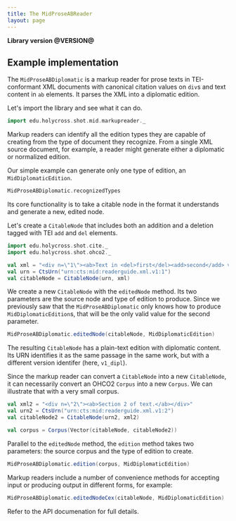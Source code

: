 ```yaml
---
title: The MidProseABReader
layout: page
---
```


**Library version @VERSION@**

## Example implementation

The `MidProseABDiplomatic` is a markup reader for prose texts in TEI-conformant XML documents with canonical citation values on `div`s and text content in `ab` elements.  It parses the XML into a diplomatic edition.

Let's import the library and see what it can do.

```scala mdoc
import edu.holycross.shot.mid.markupreader._
```

Markup readers can identify all the edition types they are capable of creating from the type of document they recognize.  From a single XML source document, for example, a reader might generate either a diplomatic or normalized edition.

Our simple example can generate only one type of edition, an `MidDiplomaticEdition`.


```scala mdoc
MidProseABDiplomatic.recognizedTypes
```

Its core functionality is to take a citable node in the format it understands and generate a new, edited node.


Let's create a `CitableNode` that includes both an addition and a deletion tagged with TEI `add` and `del` elements.

```scala mdoc:silent
import edu.holycross.shot.cite._
import edu.holycross.shot.ohco2._

val xml = "<div n=\"1\"><ab>Text in <del>first</del><add>second</add> version</ab></div>"
val urn = CtsUrn("urn:cts:mid:readerguide.xml.v1:1")
val citableNode = CitableNode(urn, xml)
```

We create a new `CitableNode` with the `editedNode` method. Its two parameters are the source node and type of edition to produce.  Since we previously saw that the `MidProseABDiplomatic` only knows how to produce `MidDiplomaticEdition`s, that will be the only valid value for the second parameter.

```scala mdoc
MidProseABDiplomatic.editedNode(citableNode, MidDiplomaticEdition)
```

The resulting `CitableNode` has a plain-text edition with diplomatic content.  Its URN identifies it as the same passage in the same work, but with a different version identifer (here, `v1_dipl`).



Since the markup reader can convert a `CitableNode` into a new `CitableNode`, it can necessarily convert an OHCO2 `Corpus` into a new `Corpus`.  We can illustrate that with a very small corpus.


```scala mdoc:silent
val xml2 = "<div n=\"2\"><ab>Section 2 of text.</ab></div>"
val urn2 = CtsUrn("urn:cts:mid:readerguide.xml.v1:2")
val citableNode2 = CitableNode(urn2, xml2)

val corpus = Corpus(Vector(citableNode, citableNode2))
```

Parallel to the `editedNode` method, the `edition` method takes two parameters:  the source corpus and the type of edition to create.
```scala mdoc
MidProseABDiplomatic.edition(corpus, MidDiplomaticEdition)
```

Markup readers include a number of convenience methods for accepting input or producing output in different forms, for example:

```scala mdoc
MidProseABDiplomatic.editedNodeCex(citableNode, MidDiplomaticEdition)
```

Refer to the API documenation for full details.
